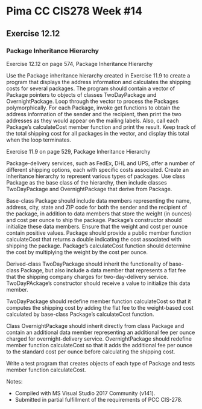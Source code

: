 # Pima CC CIS278 Week #14 
## Exercise 12.12
### Package Inheritance Hierarchy

Exercise 12.12 on page 574, Package Inheritance Hierarchy

Use the Package inheritance hierarchy created in Exercise 11.9 to create a program that displays the address information and calculates the shipping costs for several packages. The program should contain a vector of Package pointers to objects of classes TwoDayPackage and OvernightPackage. Loop through the vector to process the Packages polymorphically. For each Package, invoke get functions to obtain the address information of the sender and the recipient, then print the two addresses as they would appear on the mailing labels. Also, call each Package’s calculateCost member function and print the result. Keep track of the total shipping cost for all packages in the vector, and display this total when the loop terminates.

Exercise 11.9 on page 529, Package Inheritance Hierarchy

Package-delivery services, such as FedEx, DHL and UPS, offer a number of different shipping options, each with specific costs associated. Create an inheritance hierarchy to represent various types of packages. Use class Package as the base class of the hierarchy, then include classes TwoDayPackage and OvernightPackage that derive from Package.

Base-class Package should include data members representing the name, address, city, state and ZIP code for both the sender and the recipient of the package, in addition to data members that store the weight (in ounces) and cost per ounce to ship the package. Package’s constructor should initialize these data members. Ensure that the weight and cost per ounce contain positive values. Package should provide a public member function calculateCost that returns a double indicating the cost associated with shipping the package. Package’s calculateCost function should determine the cost by multiplying the weight by the cost per ounce.

Derived-class TwoDayPackage should inherit the functionality of base-class Package, but also include a data member that represents a flat fee that the shipping company charges for two-day-delivery service. TwoDayPAckage’s constructor should receive a value to initialize this data member. 

TwoDayPackage should redefine member function calculateCost so that it computes the shipping cost by adding the flat fee to the weight-based cost calculated by base-class Package’s calculateCost function.

Class OvernightPackage should inherit directly from class Package and contain an additional data member representing an additional fee per ounce charged for overnight-delivery service. OvernightPackage should redefine member function calculateCost so that it adds the additional fee per ounce to the standard cost per ounce before calculating the shipping cost. 
 
Write a test program that creates objects of each type of Package and tests member function calculateCost.
 
Notes:
* Compiled with MS Visual Studio 2017 Community (v141).
* Submitted in partial fulfillment of the requirements of PCC CIS-278.
